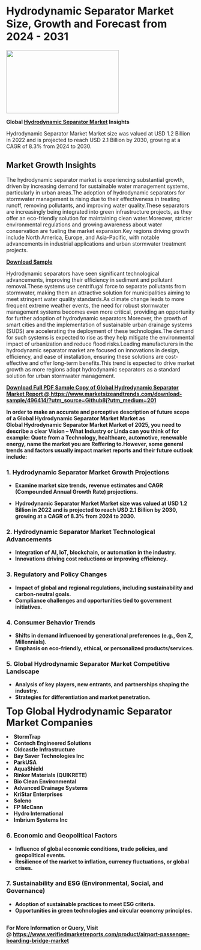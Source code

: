 <H1>Hydrodynamic Separator Market Size, Growth and Forecast from 2024 - 2031</H1><img class="aligncenter size-medium wp-image-584254" src="https://thirdeyenews.in/wp-content/uploads/2024/09/Global-Market-Research-300x168.jpeg" alt="" width="300" height="168" /><p><strong>Global&nbsp;<a href="https://www.marketsizeandtrends.com/download-sample/496414/?utm_source=Github8j?utm_medium=201">Hydrodynamic Separator Market</a> Insights</strong></p><p>Hydrodynamic Separator Market Market size was valued at USD 1.2 Billion in 2022 and is projected to reach USD 2.1 Billion by 2030, growing at a CAGR of 8.3% from 2024 to 2030.</p><p><h2>Market Growth Insights</h2> <p>The hydrodynamic separator market is experiencing substantial growth, driven by increasing demand for sustainable water management systems, particularly in urban areas.The adoption of hydrodynamic separators for stormwater management is rising due to their effectiveness in treating runoff, removing pollutants, and improving water quality.These separators are increasingly being integrated into green infrastructure projects, as they offer an eco-friendly solution for maintaining clean water.Moreover, stricter environmental regulations and growing awareness about water conservation are fueling the market expansion.Key regions driving growth include North America, Europe, and Asia-Pacific, with notable advancements in industrial applications and urban stormwater treatment projects.</p> <p><strong><a href="sample_link">Download Sample</a></strong></p> <p>Hydrodynamic separators have seen significant technological advancements, improving their efficiency in sediment and pollutant removal.These systems use centrifugal force to separate pollutants from stormwater, making them an attractive solution for municipalities aiming to meet stringent water quality standards.As climate change leads to more frequent extreme weather events, the need for robust stormwater management systems becomes even more critical, providing an opportunity for further adoption of hydrodynamic separators.Moreover, the growth of smart cities and the implementation of sustainable urban drainage systems (SUDS) are accelerating the deployment of these technologies.The demand for such systems is expected to rise as they help mitigate the environmental impact of urbanization and reduce flood risks.Leading manufacturers in the hydrodynamic separator market are focused on innovations in design, efficiency, and ease of installation, ensuring these solutions are cost-effective and offer long-term benefits.This trend is expected to drive market growth as more regions adopt hydrodynamic separators as a standard solution for urban stormwater management.</p> <p><strong><a href="more_info_link"></p><p><span class=""><strong>Download Full PDF Sample Copy of Global Hydrodynamic Separator Market Report</strong> @ <a href="https://www.marketsizeandtrends.com/download-sample/496414/?utm_source=Github8j?utm_medium=201" target="_blank">https://www.marketsizeandtrends.com/download-sample/496414/?utm_source=Github8j?utm_medium=201</a></span></p><p>In order to make an accurate and perceptive description of future scope of a Global&nbsp;Hydrodynamic Separator Market Market as Global&nbsp;Hydrodynamic Separator Market Market of 2025, you need to describe a clear Vision &ndash; What Industry or Linda can you think of for example: Quote from a Technology, healthcare, automotive, renewable energy, name the market you are Reffering to.However, some general trends and factors usually impact market reports and their future outlook include:</p><h3>1.&nbsp;<strong>Hydrodynamic Separator Market Growth Projections</strong></h3><ul><li>Examine market size trends, revenue estimates and CAGR (Compounded Annual Growth Rate) projections.</li><li><p>Hydrodynamic Separator Market Market size was valued at USD 1.2 Billion in 2022 and is projected to reach USD 2.1 Billion by 2030, growing at a CAGR of 8.3% from 2024 to 2030.</p></li></ul><h3>2.&nbsp;<strong>Hydrodynamic Separator Market Technological Advancements</strong></h3><ul><li>Integration of AI, IoT, blockchain, or automation in the industry.</li><li>Innovations driving cost reductions or improving efficiency.</li></ul><h3>3.&nbsp;<strong>Regulatory and Policy Changes</strong></h3><ul><li>Impact of global and regional regulations, including sustainability and carbon-neutral goals.</li><li>Compliance challenges and opportunities tied to government initiatives.</li></ul><h3>4.&nbsp;<strong>Consumer Behavior Trends</strong></h3><ul><li>Shifts in demand influenced by generational preferences (e.g., Gen Z, Millennials).</li><li>Emphasis on eco-friendly, ethical, or personalized products/services.</li></ul><h3>5.&nbsp;<strong>Global Hydrodynamic Separator Market Competitive Landscape</strong></h3><ul><li>Analysis of key players, new entrants, and partnerships shaping the industry.</li><li>Strategies for differentiation and market penetration.</li></ul><p data-pm-slice="1 1 []"><span style="color: inherit; font-family: inherit; font-size: 25px;">Top Global Hydrodynamic Separator Market Companies</span></p><div class="" data-test-id=""><p><li>StormTrap</li><li> Contech Engineered Solutions</li><li> Oldcastle Infrastructure</li><li> Bay Saver Technologies Inc</li><li> ParkUSA</li><li> AquaShield</li><li> Rinker Materials (QUIKRETE)</li><li> Bio Clean Environmental</li><li> Advanced Drainage Systems</li><li> KriStar Enterprises</li><li> Soleno</li><li> FP McCann</li><li> Hydro International</li><li> Imbrium Systems Inc</li></p></div><h3>6.&nbsp;<strong>Economic and Geopolitical Factors</strong></h3><ul><li>Influence of global economic conditions, trade policies, and geopolitical events.</li><li>Resilience of the market to inflation, currency fluctuations, or global crises.</li></ul><h3>7.&nbsp;<strong>Sustainability and ESG (Environmental, Social, and Governance)</strong></h3><ul><li>Adoption of sustainable practices to meet ESG criteria.</li><li>Opportunities in green technologies and circular economy principles.</li></ul><h2><strong style="font-size: 14px;">For More Information or Query, Visit @&nbsp;</strong><a style="background-color: #ffffff; font-size: 14px;" href="https://www.marketsizeandtrends.com/report/hydrodynamic-separator-market/" target="_blank">https://www.verifiedmarketreports.com/product/airport-passenger-boarding-bridge-market</a></h2>